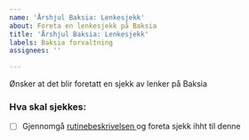 ```yaml
---
name: 'Årshjul Baksia: Lenkesjekk'
about: Foreta en lenkesjekk på Baksia
title: 'Årshjul Baksia: Lenkesjekk'
labels: Baksia forvaltning
assignees: ''

---
```


Ønsker at det blir foretatt en sjekk av lenker på Baksia

### Hva skal sjekkes:
- [ ] Gjennomgå [rutinebeskrivelsen ](https://digdir.sharepoint.com/sites/TeamStyringssystem/_layouts/15/Doc.aspx?sourcedoc={a62fa41d-32a2-464e-a99a-4855757ef094}&action=edit&wd=target%28%C3%85rshjul%20Baksia.one%7C88995312-846b-404e-bb37-89df5e5442e6%2FLenkesjekk%20p%C3%A5%20Baksia%20%28hvor%20vi%20har%20ansvar%5C%29%7Cfb6c8604-1906-4931-98a8-a3833a1ccfb4%2F%29&wdorigin=703) og foreta sjekk ihht til denne
